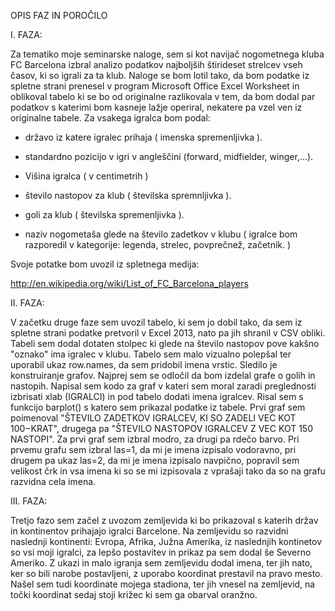 OPIS FAZ IN POROČILO

I. FAZA:


Za tematiko moje seminarske naloge, sem si kot navijač nogometnega kluba FC Barcelona izbral analizo podatkov najboljših štirideset strelcev vseh časov, ki so igrali za ta klub. Naloge se bom lotil tako, da bom podatke iz spletne strani prenesel v program Microsoft Office Excel Worksheet in oblikoval tabelo ki se bo od originalne razlikovala v tem, da bom dodal par podatkov s katerimi bom kasneje lažje operiral, nekatere pa vzel ven iz originalne tabele. Za vsakega igralca bom podal:

* državo iz katere igralec prihaja ( imenska spremenljivka ).

* standardno pozicijo v igri v angleščini (forward, midfielder, winger,...).

* Višina igralca ( v centimetrih )

* število nastopov za klub ( številska spremnljivka ).

* goli za klub ( številska spremenljivka ).

* naziv nogometaša glede na število zadetkov v klubu ( igralce bom razporedil v kategorije: legenda, strelec, povprečnež, začetnik. )

Svoje potatke bom uvozil iz spletnega medija: 

http://en.wikipedia.org/wiki/List_of_FC_Barcelona_players

II. FAZA: 

V začetku druge faze sem uvozil tabelo, ki sem jo dobil tako, da sem iz spletne strani podatke pretvoril v Excel 2013, nato pa jih shranil v CSV obliki. Tabeli sem dodal dotaten stolpec ki glede na število nastopov pove kakšno "oznako" ima igralec v klubu. Tabelo sem malo vizualno polepšal ter uporabil ukaz row.names, da sem pridobil imena vrstic. 
Sledilo je konstruiranje grafov. Najprej sem se odločil da bom izdelal grafe o golih in nastopih. Napisal sem kodo za graf v kateri sem moral zaradi preglednosti izbrisati xlab (IGRALCI) in pod tabelo dodati imena igralcev. Risal sem s funkcijo barplot() s katero sem prikazal podatke iz tabele. Prvi graf sem poimenoval "ŠTEVILO ZADETKOV IGRALCEV, KI SO ZADELI VEC KOT 100−KRAT", drugega pa "ŠTEVILO NASTOPOV IGRALCEV Z VEC KOT 150 NASTOPI". Za prvi graf sem izbral modro, za drugi pa rdečo barvo. Pri prvemu grafu sem izbral las=1, da mi je imena izpisalo vodoravno, pri drugem pa ukaz las=2, da mi je imena izpisalo navpično, popravil sem velikost črk in vsa imena ki so se mi izpisovala z vprašaji tako da so na grafu razvidna cela imena.




III. FAZA:

Tretjo fazo sem začel z uvozom zemljevida ki bo prikazoval s katerih držav in kontinentov prihajajo igralci Barcelone. Na zemljevidu so razvidni naslednji kontinenti: Evropa, Afrika, Južna Amerika, iz naslednjih kontinetov so vsi moji igralci, za lepšo postavitev in prikaz pa sem dodal še Severno Ameriko. Z ukazi in malo igranja sem zemljevidu dodal imena, ter jih nato, ker so bili narobe postavljeni, z uporabo koordinat prestavil na pravo mesto. Našel sem tudi koordinate mojega stadiona, ter jih vnesel na zemljevid, na točki koordinat sedaj stoji križec ki sem ga obarval oranžno.

